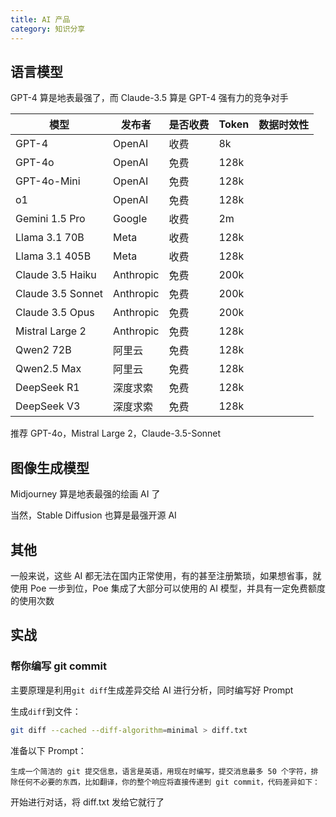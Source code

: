 ```yaml
---
title: AI 产品
category: 知识分享
---
```


## 语言模型

GPT-4 算是地表最强了，而 Claude-3.5 算是 GPT-4 强有力的竞争对手

| 模型              | 发布者    | 是否收费 | Token | 数据时效性 |
| ----------------- | --------- | -------- | ----- | ---------- |
| GPT-4             | OpenAI    | 收费     | 8k    |            |
| GPT-4o            | OpenAI    | 免费     | 128k  |            |
| GPT-4o-Mini       | OpenAI    | 免费     | 128k  |            |
| o1                | OpenAI    | 免费     | 128k  |            |
| Gemini 1.5 Pro    | Google    | 收费     | 2m    |            |
| Llama 3.1 70B     | Meta      | 收费     | 128k  |            |
| Llama 3.1 405B    | Meta      | 收费     | 128k  |            |
| Claude 3.5 Haiku  | Anthropic | 免费     | 200k  |            |
| Claude 3.5 Sonnet | Anthropic | 免费     | 200k  |            |
| Claude 3.5 Opus   | Anthropic | 免费     | 200k  |            |
| Mistral Large 2   | Anthropic | 免费     | 128k  |            |
| Qwen2 72B         | 阿里云    | 免费     | 128k  |            |
| Qwen2.5 Max       | 阿里云    | 免费     | 128k  |            |
| DeepSeek R1       | 深度求索  | 免费     | 128k  |            |
| DeepSeek V3       | 深度求索  | 免费     | 128k  |            |

推荐 GPT-4o，Mistral Large 2，Claude-3.5-Sonnet

## 图像生成模型

Midjourney 算是地表最强的绘画 AI 了

当然，Stable Diffusion 也算是最强开源 AI

## 其他

一般来说，这些 AI 都无法在国内正常使用，有的甚至注册繁琐，如果想省事，就使用 Poe 一步到位，Poe 集成了大部分可以使用的 AI 模型，并具有一定免费额度的使用次数

## 实战

### 帮你编写 git commit

主要原理是利用`git diff`生成差异交给 AI 进行分析，同时编写好 Prompt

生成`diff`到文件：

```sh
git diff --cached --diff-algorithm=minimal > diff.txt
```

准备以下 Prompt：

```
生成一个简洁的 git 提交信息，语言是英语，用现在时编写，提交消息最多 50 个字符，排除任何不必要的东西，比如翻译，你的整个响应将直接传递到 git commit，代码差异如下：
```

开始进行对话，将 diff.txt 发给它就行了
